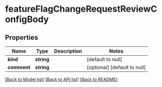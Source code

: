 # featureFlagChangeRequestReviewConfigBody

## Properties
Name | Type | Description | Notes
------------ | ------------- | ------------- | -------------
**kind** | **string** |  | [default to null]
**comment** | **string** |  | [optional] [default to null]

[[Back to Model list]](../README.md#documentation-for-models) [[Back to API list]](../README.md#documentation-for-api-endpoints) [[Back to README]](../README.md)


